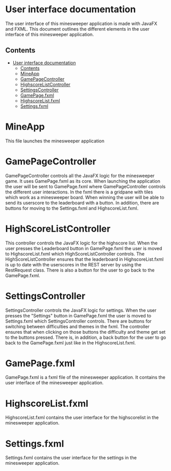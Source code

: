 # User interface documentation

The user interface of this minesweeper application is made with JavaFX and FXML. This 
document outlines the different elements in the user interface of this minesweeper application.

## Contents

- [User interface documentation](#user-interface-documentation)
  - [Contents](#contents)
  - [MineApp](#mineApp)
  - [GamePageController](#gamePageController)
  - [HighscoreListController](#highscoreListController)
  - [SettingsController](#settingsController)
  - [GamePage.fxml](#gamePage.fxml)
  - [HighscoreList.fxml](#highscoreList.fxml)
  - [Settings.fxml](#settings.fxml)

# MineApp

This file launches the minesweeper application

# GamePageController

GamePageController controls all the JavaFX logic for the minesweeper game. It uses GamePage.fxml as its core. When launching the application the user will be sent to GamePage.fxml where GamePageController controls the different user interactions. In the fxml there is a gridpane with tiles which work as a minesweeper board. When winning the user will be able to send its userscore to the leaderboard with a button. In addition, there are buttons for moving to the Settings.fxml and HighscoreList.fxml. 

# HighScoreListController

This controller controls the JavaFX logic for the highscore list. When the user presses the Leaderboard button in GamePage.fxml the user is moved to HighscoreList.fxml which HighScoreListController controls. The HighScoreListController ensures that the leaderboard in HighscoreList.fxml is up to date with the userscores in the REST server by using the RestRequest class. There is also a button for the user to go back to the GamePage.fxml.

# SettingsController

SettingsController controls the JavaFX logic for settings. When the user presses the "Settings" button in GamePage.fxml the user is moved to Settings.fxml which SettingsController controls. There are buttons for switching between difficulties and themes in the fxml. The controller ensures that when clicking on those buttons the difficulty and theme get set to the buttons pressed. There is, in addition, a back button for the user to go back to the GamePage.fxml just like in the HighscoreList.fxml.

# GamePage.fxml

GamePage.fxml is a fxml file of the minesweeper application. It contains the user interface of the minesweeper application.

# HighscoreList.fxml

HighscoreList.fxml contains the user interface for the highscorelist in the minesweeper application.

# Settings.fxml

Settings.fxml contains the user interface for the settings in the minesweeper application.
